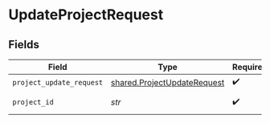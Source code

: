 # UpdateProjectRequest


## Fields

| Field                                                                      | Type                                                                       | Required                                                                   | Description                                                                |
| -------------------------------------------------------------------------- | -------------------------------------------------------------------------- | -------------------------------------------------------------------------- | -------------------------------------------------------------------------- |
| `project_update_request`                                                   | [shared.ProjectUpdateRequest](../../models/shared/projectupdaterequest.md) | :heavy_check_mark:                                                         | N/A                                                                        |
| `project_id`                                                               | *str*                                                                      | :heavy_check_mark:                                                         | The Neon project ID                                                        |